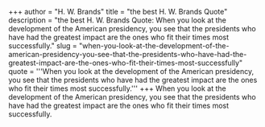 +++
author = "H. W. Brands"
title = "the best H. W. Brands Quote"
description = "the best H. W. Brands Quote: When you look at the development of the American presidency, you see that the presidents who have had the greatest impact are the ones who fit their times most successfully."
slug = "when-you-look-at-the-development-of-the-american-presidency-you-see-that-the-presidents-who-have-had-the-greatest-impact-are-the-ones-who-fit-their-times-most-successfully"
quote = '''When you look at the development of the American presidency, you see that the presidents who have had the greatest impact are the ones who fit their times most successfully.'''
+++
When you look at the development of the American presidency, you see that the presidents who have had the greatest impact are the ones who fit their times most successfully.
